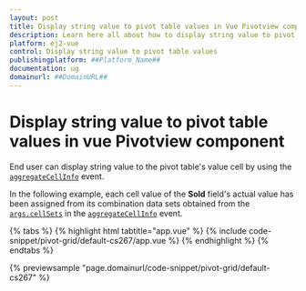 ```yaml
---
layout: post
title: Display string value to pivot table values in Vue Pivotview component | Syncfusion
description: Learn here all about how to display string value to pivot table values in Syncfusion vue Pivotview component of Syncfusion Essential JS 2 and more.
platform: ej2-vue
control: Display string value to pivot table values 
publishingplatform: ##Platform_Name##
documentation: ug
domainurl: ##DomainURL##
---
```


<!-- markdownlint-disable MD009 -->

# Display string value to pivot table values in vue Pivotview component

End user can display string value to the pivot table's value cell by using the [`aggregateCellInfo`](https://ej2.syncfusion.com/vue/documentation/api/pivotview/#aggregatecellinfo) event.

In the following example, each cell value of the **Sold** field's actual value has been assigned from its combination data sets obtained from the [`args.cellSets`](https://helpej2.syncfusion.com/vue/documentation/api/pivotview/aggregateEventArgs/#cellsets) in the [`aggregateCellInfo`](https://ej2.syncfusion.com/vue/documentation/api/pivotview/#aggregatecellinfo) event.

{% tabs %}
{% highlight html tabtitle="app.vue" %}
{% include code-snippet/pivot-grid/default-cs267/app.vue %}
{% endhighlight %}
{% endtabs %}
        
{% previewsample "page.domainurl/code-snippet/pivot-grid/default-cs267" %}